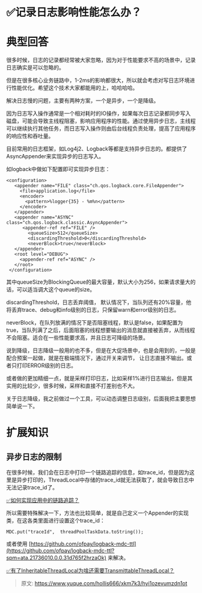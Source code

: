 # ✅记录日志影响性能怎么办？

# 典型回答


很多时候，日志的记录都经常被大家忽略，因为对于性能要求不高的场景中，记录日志确实是可以忽略的。



但是在很多核心业务链路中，1-2ms的影响都很大，所以就会考虑对写日志环境进行性能优化。希望这个技术大家都能用的上，哈哈哈哈。



解决日志慢的问题，主要有两种方案，一个是异步，一个是降级。



因为日志写入操作通常是一个相对耗时的IO操作，如果每次日志记录都同步写入磁盘，可能会导致主线程阻塞，影响应用程序的性能。通过使用异步日志，主线程可以继续执行其他任务，而日志写入操作则由后台线程负责处理，提高了应用程序的响应性和吞吐量。



目前常用的日志框架，如Log4j2、Logback等都是支持异步日志的。都提供了AsyncAppender来实现异步的日志写入。



如logback中做如下配置即可实现异步日志：



```plain
<configuration>
   <appender name="FILE" class="ch.qos.logback.core.FileAppender">
     <file>application.log</file>
     <encoder>
       <pattern>%logger{35} - %m%n</pattern>
     </encoder>
   </appender>
   <appender name="ASYNC" class="ch.qos.logback.classic.AsyncAppender">
      <appender-ref ref="FILE" />
        <queueSize>512</queueSize>
        <discardingThreshold>0</discardingThreshold>
        <neverBlock>true</neverBlock>
   </appender>
   <root level="DEBUG">
     <appender-ref ref="ASYNC" />
   </root>
 </configuration>
```



其中queueSize为BlockingQueue的最大容量，默认大小为256，如果请求量大的话，可以适当调大这个queue的size。



discardingThreshold，日志丢弃阈值， 默认情况下，当队列还有20%容量，他将丢弃trace、debug和info级别的日志，只保留warn和error级别的日志。



neverBlock，在队列放满的情况下是否阻塞线程，默认是false，如果配置为true，当队列满了之后，后面阻塞的线程想要输出的消息就直接被丢弃，从而线程不会阻塞。适合在一些性能要求高，并且日志可降级的场景。



说到降级，日志降级一般用的也不多，但是在大促场景中，也是会用到的，一般是配合预案一起做，就是在极端情况下，通过开关来调节， 让日志直接不输出。或者只打印ERROR级别的日志。



或者做的更加精细一点，就是采样打印日志，比如采样1%进行日志输出，但是其实用的比较少，很多时候，采样和直接不打差别也不大。



关于日志降级，我之前做过一个工具，可以动态调整日志级别，后面我把主要思想简单说一下。





# 扩展知识


## 异步日志的限制


在很多时候，我们会在日志中打印一个链路追踪的信息，如trace_id，但是因为这里是异步打印的，ThreadLocal中存储的trace_id就无法获取了，就会导致日志中无法记录trace_id了。



[✅如何实现应用中的链路追踪？](https://www.yuque.com/hollis666/xkm7k3/nnl88aqknhx2v76c)



所以需要特殊解决一下，方法也比较简单，就是自己定义一个Appender的实现类，在这各类里面进行设置这个trace_id：



```plain
MDC.put("traceId",  threadPoolTaskData.toString());
```



或者使用 [https://github.com/ofpay/logback-mdc-ttl](https://github.com/ofpay/logback-mdc-ttl?spm=ata.21736010.0.0.31d765f2hrzaOk) 来解决。



[✅有了InheritableThreadLocal为啥还需要TransmittableThreadLocal？](https://www.yuque.com/hollis666/xkm7k3/fucuuyqoqv8rdkpr)



> 原文: <https://www.yuque.com/hollis666/xkm7k3/hyi1ozevumzdn1ot>